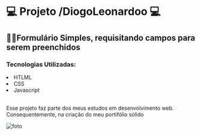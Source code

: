 #  💻 Projeto /DiogoLeonardoo  💻
<h2> 👩‍💻Formulário Simples, requisitando campos para serem preenchidos </h2>
<h3> Tecnologias Utilizadas:</h3>
<li>HTLML</li>
<li>CSS</li>
<li>Javascript</li>
 &nbsp;
 <p> Esse projeto faz parte dos meus estudos em desenvolvimento web. Consequentemente, na criação do meu portifólio sólido  </p>



![foto](https://user-images.githubusercontent.com/95839334/147859586-dedf6f93-a0b9-4b77-ad7e-4d37a46e8f84.png)


